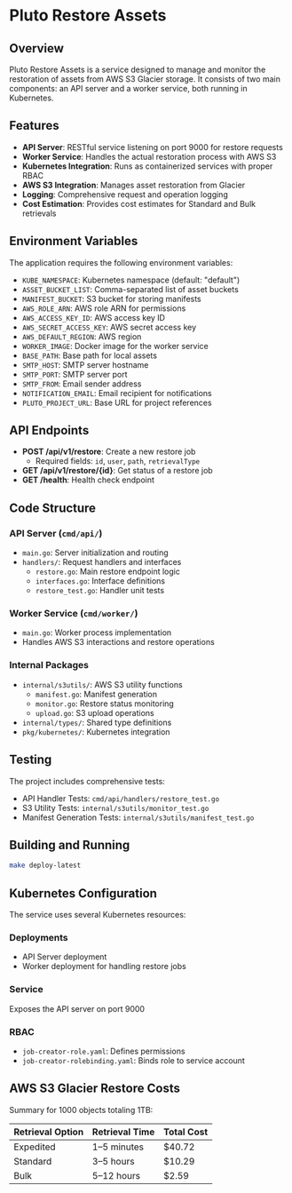 # Pluto Restore Assets

## Overview

Pluto Restore Assets is a service designed to manage and monitor the restoration of assets from AWS S3 Glacier storage. It consists of two main components: an API server and a worker service, both running in Kubernetes.

## Features

- **API Server**: RESTful service listening on port 9000 for restore requests
- **Worker Service**: Handles the actual restoration process with AWS S3
- **Kubernetes Integration**: Runs as containerized services with proper RBAC
- **AWS S3 Integration**: Manages asset restoration from Glacier
- **Logging**: Comprehensive request and operation logging
- **Cost Estimation**: Provides cost estimates for Standard and Bulk retrievals

## Environment Variables

The application requires the following environment variables:

- `KUBE_NAMESPACE`: Kubernetes namespace (default: "default")
- `ASSET_BUCKET_LIST`: Comma-separated list of asset buckets
- `MANIFEST_BUCKET`: S3 bucket for storing manifests
- `AWS_ROLE_ARN`: AWS role ARN for permissions
- `AWS_ACCESS_KEY_ID`: AWS access key ID
- `AWS_SECRET_ACCESS_KEY`: AWS secret access key
- `AWS_DEFAULT_REGION`: AWS region
- `WORKER_IMAGE`: Docker image for the worker service
- `BASE_PATH`: Base path for local assets
- `SMTP_HOST`: SMTP server hostname
- `SMTP_PORT`: SMTP server port
- `SMTP_FROM`: Email sender address
- `NOTIFICATION_EMAIL`: Email recipient for notifications
- `PLUTO_PROJECT_URL`: Base URL for project references

## API Endpoints

- **POST /api/v1/restore**: Create a new restore job
  - Required fields: `id`, `user`, `path`, `retrievalType`
- **GET /api/v1/restore/{id}**: Get status of a restore job
- **GET /health**: Health check endpoint

## Code Structure

### API Server (`cmd/api/`)
- `main.go`: Server initialization and routing
- `handlers/`: Request handlers and interfaces
  - `restore.go`: Main restore endpoint logic
  - `interfaces.go`: Interface definitions
  - `restore_test.go`: Handler unit tests

### Worker Service (`cmd/worker/`)
- `main.go`: Worker process implementation
- Handles AWS S3 interactions and restore operations

### Internal Packages
- `internal/s3utils/`: AWS S3 utility functions
  - `manifest.go`: Manifest generation
  - `monitor.go`: Restore status monitoring
  - `upload.go`: S3 upload operations
- `internal/types/`: Shared type definitions
- `pkg/kubernetes/`: Kubernetes integration

## Testing

The project includes comprehensive tests:

- API Handler Tests: `cmd/api/handlers/restore_test.go`
- S3 Utility Tests: `internal/s3utils/monitor_test.go`
- Manifest Generation Tests: `internal/s3utils/manifest_test.go`

## Building and Running

```bash
make deploy-latest
```

## Kubernetes Configuration

The service uses several Kubernetes resources:

### Deployments
- API Server deployment
- Worker deployment for handling restore jobs

### Service
Exposes the API server on port 9000

### RBAC
- `job-creator-role.yaml`: Defines permissions
- `job-creator-rolebinding.yaml`: Binds role to service account

## AWS S3 Glacier Restore Costs

Summary for 1000 objects totaling 1TB:

| Retrieval Option | Retrieval Time | Total Cost |
| ---------------- | -------------- | ---------- |
| Expedited        | 1–5 minutes    | $40.72     |
| Standard         | 3–5 hours      | $10.29     |
| Bulk             | 5–12 hours     | $2.59      |
